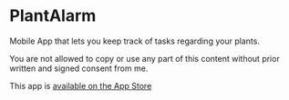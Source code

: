 # PlantAlarm
Mobile App that lets you keep track of tasks regarding your plants.

You are not allowed to copy or use any part of this content without prior written and signed consent from me.

This app is [available on the App Store](https://apps.apple.com/hu/app/plantalarm/id1506366093)

